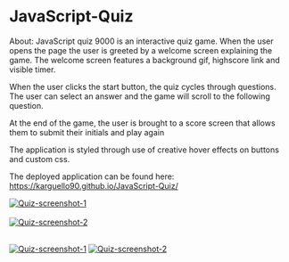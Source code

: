 # JavaScript-Quiz

About: JavaScript quiz 9000 is an interactive quiz game. When the user opens the page the user is greeted by a welcome screen explaining the game.
The welcome screen features a background gif, highscore link and visible timer.

When the user clicks the start button, the quiz cycles through questions.
The user can select an answer and the game will scroll to the following question.

At the end of the game, the user is brought to a score screen that allows them to submit their initials and play again

The application is styled through use of creative hover effects on buttons and custom css.

The deployed application can be found here: https://karguello90.github.io/JavaScript-Quiz/

<a href="https://postimg.cc/Snyx0Kwp" target="_blank"><img src="https://i.postimg.cc/Snyx0Kwp/Quiz-screenshot-1.png" alt="Quiz-screenshot-1"/></a><br/><br/>
<a href="https://postimg.cc/k2fX7mmR" target="_blank"><img src="https://i.postimg.cc/k2fX7mmR/Quiz-screenshot-2.png" alt="Quiz-screenshot-2"/></a><br/><br/>

<a href="https://ibb.co/Phy0DLZ"><img src="https://i.ibb.co/Phy0DLZ/Quiz-screenshot-1.png" alt="Quiz-screenshot-1" border="0"></a> <a href="https://ibb.co/XkcQvmT"><img src="https://i.ibb.co/XkcQvmT/Quiz-screenshot-2.png" alt="Quiz-screenshot-2" border="0"></a>
